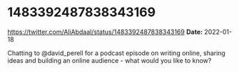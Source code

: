 # 1483392487838343169
https://twitter.com/AliAbdaal/status/1483392487838343169
**Date:** 2022-01-18

Chatting to @david_perell for a podcast episode on writing online, sharing ideas and building an online audience - what would you like to know?
